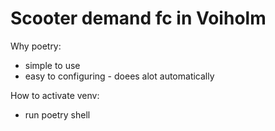 # Scooter demand fc in Voiholm


Why poetry: 
- simple to use 
- easy to configuring - doees alot automatically


How to activate venv: 
- run poetry shell


